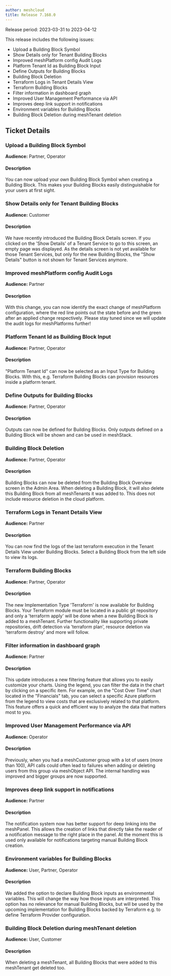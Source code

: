 ```yaml
---
author: meshcloud
title: Release 7.168.0
---
```


Release period: 2023-03-31 to 2023-04-12

This release includes the following issues:
* Upload a Building Block Symbol
* Show Details only for Tenant Building Blocks
* Improved meshPlatform config Audit Logs
* Platform Tenant Id as Building Block Input
* Define Outputs for Building Blocks
* Building Block Deletion
* Terraform Logs in Tenant Details View
* Terraform Building Blocks
* Filter information in dashboard graph
* Improved User Management Performance via API
* Improves deep link support in notifications
* Environment variables for Building Blocks
* Building Block Deletion during meshTenant deletion
<!--truncate-->

## Ticket Details
### Upload a Building Block Symbol
**Audience:** Partner, Operator


#### Description
You can now upload your own Building Block Symbol when creating a Building Block. This makes your Building Blocks easily distinguishable for your users at first sight.

### Show Details only for Tenant Building Blocks
**Audience:** Customer


#### Description
We have recently introduced the Building Block Details screen. If you clicked on the 'Show Details' of a Tenant Service to go to this screen, an empty page was displayed. As the details screen is not yet available for those Tenant Services, but only for the new Building Blocks, the "Show Details" button is not shown for Tenant Services anymore.

### Improved meshPlatform config Audit Logs
**Audience:** Partner


#### Description
With this change, you can now identify the exact change of 
meshPlatform configuration, where the red line points out 
the state before and the green after an applied change respectively. 
Please stay tuned since we will update the audit logs for meshPlatforms 
further!

### Platform Tenant Id as Building Block Input
**Audience:** Partner, Operator


#### Description
"Platform Tenant Id" can now be selected as an Input Type for Building Blocks. With this, e.g. Terraform
Building Blocks can provision resources inside a platform tenant.

### Define Outputs for Building Blocks
**Audience:** Partner, Operator


#### Description
Outputs can now be defined for Building Blocks. Only outputs defined on a Building Block will be shown
and can be used in meshStack.

### Building Block Deletion
**Audience:** Partner, Operator


#### Description
Building Blocks can now be deleted from the Building Block Overview screen in the Admin Area.
When deleting a Building Block, it will also delete this Building Block from all meshTenants
it was added to. This does not include resource deletion in the cloud platform.

### Terraform Logs in Tenant Details View
**Audience:** Partner


#### Description
You can now find the logs of the last terraform execution in the Tenant Details View under Building Blocks. Select a Building Block from the left side to view its logs.

### Terraform Building Blocks
**Audience:** Partner, Operator


#### Description
The new Implementation Type 'Terraform' is now available for Building Blocks. Your Terraform module must be located in a public git repository and only a 'terraform apply' will be done when a new Building Block is added to a meshTenant. Further functionality like supporting private repositories, drift detection via 'terraform plan', resource deletion via 'terraform destroy' and more will follow.

### Filter information in dashboard graph
**Audience:** Partner


#### Description
This update introduces a new filtering feature that allows you to easily customize your charts. Using the legend, 
you can filter the data in the chart by clicking on a specific item. For example, on the "Cost Over Time" chart 
located in the "Financials" tab, you can select a specific Azure platform from the legend to view costs that are 
exclusively related to that platform. This feature offers a quick and efficient way to analyze the data that matters
most to you.

### Improved User Management Performance via API
**Audience:** Operator


#### Description
Previously, when you had a meshCustomer group with a lot of users (more than 100), API calls could 
often lead to failures when adding or deleting users from this group via meshObject API. 
The internal handling was improved and bigger groups are now supported.

### Improves deep link support in notifications
**Audience:** Partner


#### Description
The notification system now has better support for deep linking into the meshPanel.
This allows the creation of links that directly take the reader of a notification message
to the right place in the panel. At the moment this is used only available for notifications 
targeting manual Building Block creation.

### Environment variables for Building Blocks
**Audience:** User, Partner, Operator


#### Description
We added the option to declare Building Block inputs
as environmental variables. This will change the way 
how those inputs are interpreted. This option has no
relevance for manual Building Blocks, but will be used
by the upcoming implementation for Building Blocks
backed by Terraform e.g. to define Terraform Provider
configuration.

### Building Block Deletion during meshTenant deletion
**Audience:** User, Customer


#### Description
When deleting a meshTenant, all Building Blocks that were added to this meshTenant get deleted too.

